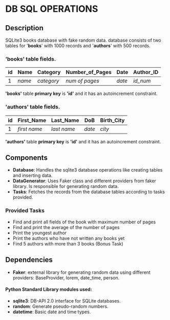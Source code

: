 # DB SQL OPERATIONS

## Description
SQLite3 books database with fake random data. database
consists of two tables for '**books**' with 1000 records and '**authors**' with 500 records.

### **'books' table fields.**

| id | Name   | Category   | Number_of_Pages | Date   | Author_ID |
|----|--------|------------|-----------------|--------|-----------|
| 1  | _name_ | _category_ |  _num of pages_ | _date_ | _id_num_  |

**'books'** table **primary key** is **'id'** and it has an autoincrement constraint.

### **'authors' table fields.**
| id | First_Name   | Last_Name   | DoB    | Birth_City |
|----|--------------|-------------|--------|------------|
| 1  | _first name_ | _last name_ | _date_ | _city_     |

**'authors'** table **primary key** is **'id'** and it has an autoincrement constraint.

## Components
* **Database**: Handles the sqlite3 database operations like creating tables and inserting data. 
* **DataGenerator**: Uses Faker class and different providers from faker library. 
Is responsible for generating random data.
* **Tasks**: Fetches the records from the database tables according to tasks provided.

### Provided Tasks
* Find and print all fields of the book with maximum number of pages
* Find and print the average of the number of pages
* Print the youngest author
* Print the authors who have not written any books yet
* Find 5 authors with more than 3 books (Bonus Task)

## Dependencies
* **Faker**: external library for generating random data using different providers: BaseProvider, lorem, date_time, person.

#### Python Standard Library modules used:
* **sqlite3**: DB-API 2.0 interface for SQLite databases.
* **random**: Generate pseudo-random numbers.
* **datetime**: Basic date and time types.
